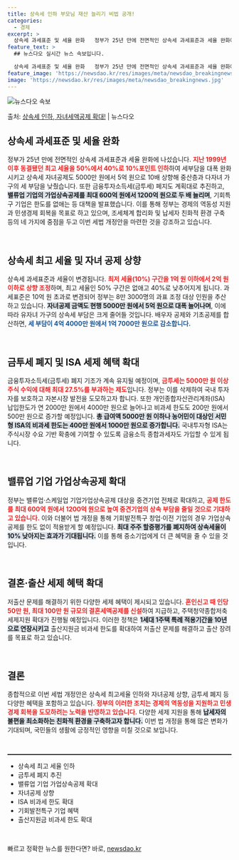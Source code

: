 ```yaml
---
title: 상속세 인하 부모님 재산 늘리기 비법 공개!
categories:
  - 경제
excerpt: >
  상속세 과세표준 및 세율 완화   정부가 25년 만에 전면적인 상속세 과세표준과 세율 완화에 나섰습니다. 지…
feature_text: >
  ## 뉴스다오 실시간 뉴스 속보입니다.

  상속세 과세표준 및 세율 완화   정부가 25년 만에 전면적인 상속세 과세표준과 세율 완화에 나섰습니다. 지…
feature_image: 'https://newsdao.kr/res/images/meta/newsdao_breakingnews.jpg'
image: 'https://newsdao.kr/res/images/meta/newsdao_breakingnews.jpg'
---
```


![뉴스다오 속보](https://newsdao.kr/res/images/meta/newsdao_breakingnews.jpg)

<p>출처: <a href="https://newsdao.kr/5046" rel="dofollow">상속세 인하, 자녀세액공제 확대!</a> | 뉴스다오</p>

<h2 data-ke-size="size26">상속세 과세표준 및 세율 완화</h2>

<p data-ke-size="size16">정부가 25년 만에 전면적인 상속세 과세표준과 세율 완화에 나섰습니다. <b><span style="color: #ee2323;">지난 1999년 이후 동결됐던 최고 세율을 50%에서 40%로 10%포인트 인하</span></b>하여 세부담을 대폭 완화시키고 상속세 자녀공제도 5000만 원에서 5억 원으로 10배 상향해 중산층과 다자녀 가구의 세 부담을 낮췄습니다. 또한 금융투자소득세(금투세) 페지도 계획대로 추진하고, <b><span style="background-color: #21538527;">밸류업 기업의 가업상속공제를 최대 600억 원에서 1200억 원으로 두 배 늘리며</span></b>, 기회특구 기업은 한도를 없애는 등 대책을 발표했습니다. 이를 통해 정부는 경제의 역동성 지원과 민생경제 회복을 목표로 하고 있으며, 조세체계 합리화 및 납세자 친화적 환경 구축 등의 네 가지에 중점을 두고 이번 세법 개정안을 마련한 것을 강조하고 있습니다.</p>

<p data-ke-size="size16">&nbsp;</p>

<h2 data-ke-size="size26">상속세 최고 세율 및 자녀 공제 상향</h2>

<p data-ke-size="size16">상속세 과세표준과 세율이 변경됩니다. <b><span style="color: #ee2323;">최저 세율(10%) 구간을 1억 원 이하에서 2억 원 이하로 상향 조정</span></b>하며, 최고 세율인 50% 구간은 없애고 40%로 낮추어지게 됩니다. 과세표준은 10억 원 초과로 변경되어 정부는 8만 3000명의 과표 조정 대상 인원을 추산하고 있습니다. <b><span style="background-color: #21538527;">자녀공제 금액도 현행 5000만 원에서 5억 원으로 대폭 늘어나며</span></b>, 이에 따라 유자녀 가구의 상속세 부담은 크게 줄어들 것입니다. 배우자 공제와 기초공제를 합산하면, <b><span style="color: #1a5490;">세 부담이 4억 4000만 원에서 1억 7000만 원으로 감소합니다.</span></b></p>

<p data-ke-size="size16">&nbsp;</p>

<h2 data-ke-size="size26">금투세 폐지 및 ISA 세제 혜택 확대</h2>

<p data-ke-size="size16">금융투자소득세(금투세) 폐지 기조가 계속 유지될 예정이며, <b><span style="color: #ee2323;">금투세는 5000만 원 이상 주식 수익에 대해 최대 27.5%를 부과하는 제도</span></b>입니다. 정부는 이를 삭제하여 국내 투자자를 보호하고 자본시장 발전을 도모하고자 합니다. 또한 개인종합자산관리계좌(ISA) 납입한도가 연 2000만 원에서 4000만 원으로 늘어나고 비과세 한도도 200만 원에서 500만 원으로 증가할 예정입니다. <b><span style="background-color: #21538527;">총 급여액 5000만 원 이하나 농어민이 대상인 서민형 ISA의 비과세 한도는 400만 원에서 1000만 원으로 증가합니다.</span></b> 국내투자형 ISA는 주식시장 수요 기반 확충에 기여할 수 있도록 금융소득 종합과세자도 가입할 수 있게 됩니다.</p>

<p data-ke-size="size16">&nbsp;</p>

<h2 data-ke-size="size26">밸류업 기업 가업상속공제 확대</h2>

<p data-ke-size="size16">정부는 밸류업·스케일업 기업가업상속공제 대상을 중견기업 전체로 확대하고, <b><span style="color: #ee2323;">공제 한도를 최대 600억 원에서 1200억 원으로 높여 중견기업의 상속 부담을 줄일 것으로 기대하고 있습니다.</span></b> 이와 더불어 법 개정을 통해 기회발전특구 창업·이전 기업의 경우 가업상속공제를 한도 없이 적용받게 할 예정입니다. <b><span style="background-color: #21538527;">최대 주주 할증평가를 폐지하여 상속세율이 10% 낮아지는 효과가 기대됩니다.</span></b> 이를 통해 중소기업에게 더 큰 혜택을 줄 수 있을 것입니다.</p>

<p data-ke-size="size16">&nbsp;</p>

<h2 data-ke-size="size26">결혼·출산 세제 혜택 확대</h2>

<p data-ke-size="size16">저출산 문제를 해결하기 위한 다양한 세제 혜택이 제시되고 있습니다. <b><span style="color: #ee2323;">혼인신고 때 인당 50만 원, 최대 100만 원 규모의 결혼세액공제를 신설</span></b>하여 지급하고, 주택청약종합저축 세제지원 확대가 진행될 예정입니다. 이러한 정책은 <b><span style="background-color: #21538527;">1세대 1주택 특례 적용기간을 10년으로 연장시키고</span></b> 출산지원금 비과세 한도를 확대하여 저출산 문제를 해결하고 출산 장려를 목표로 하고 있습니다.</p>

<p data-ke-size="size16">&nbsp;</p>

<h2 data-ke-size="size26">결론</h2>

<p data-ke-size="size16">종합적으로 이번 세법 개정안은 상속세 최고세율 인하와 자녀공제 상향, 금투세 폐지 등 다양한 혜택을 포함하고 있습니다. <b><span style="color: #ee2323;">정부의 이러한 조치는 경제의 역동성을 지원하고 민생경제 회복을 도모하려는 노력을 반영하고 있습니다.</span></b> 다양한 세제 지원을 통해 <b><span style="background-color: #21538527;">납세자의 불편을 최소화하는 친화적 환경을 구축하고자 합니다.</span></b> 이번 법 개정을 통해 많은 변화가 기대되며, 국민들의 생활에 긍정적인 영향을 미칠 것으로 보입니다.</p>

<p data-ke-size="size16">&nbsp;</p>

<hr style="height:2px;">

<ul>
    <li>상속세 최고 세율 인하</li>
    <li>금투세 폐지 추진</li>
    <li>밸류업 기업 가업상속공제 확대</li>
    <li>자녀공제 상향</li>
    <li>ISA 비과세 한도 확대</li>
    <li>기회발전특구 기업 혜택</li>
    <li>출산지원금 비과세 한도 확대</li>
</ul>

<p data-ke-size="size16">&nbsp;</p> 

빠르고 정확한 뉴스를 원한다면? 바로, <a href="https://newsdao.kr" rel="dofollow">newsdao.kr</a>


